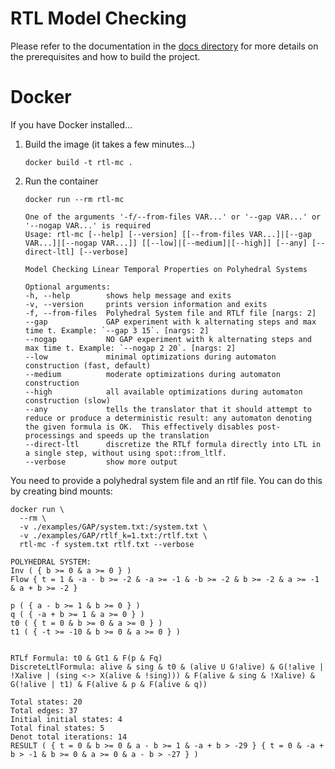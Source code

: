 # RTL Model Checking
Please refer to the documentation in the [docs directory](https://github.com/vtramo/rtl-mc/tree/main/docs) for more details on the prerequisites and how to build the project.

# Docker
If you have Docker installed...

1. Build the image (it takes a few minutes...)
    ```shell
    docker build -t rtl-mc .
    ```
2. Run the container
    ```shell
    docker run --rm rtl-mc
    ```
   ```
   One of the arguments '-f/--from-files VAR...' or '--gap VAR...' or '--nogap VAR...' is required
   Usage: rtl-mc [--help] [--version] [[--from-files VAR...]|[--gap VAR...]|[--nogap VAR...]] [[--low]|[--medium]|[--high]] [--any] [--direct-ltl] [--verbose]
   
   Model Checking Linear Temporal Properties on Polyhedral Systems
   
   Optional arguments:
   -h, --help        shows help message and exits
   -v, --version     prints version information and exits
   -f, --from-files  Polyhedral System file and RTLf file [nargs: 2]
   --gap             GAP experiment with k alternating steps and max time t. Example: `--gap 3 15`. [nargs: 2]
   --nogap           NO GAP experiment with k alternating steps and max time t. Example: `--nogap 2 20`. [nargs: 2]
   --low             minimal optimizations during automaton construction (fast, default)
   --medium          moderate optimizations during automaton construction
   --high            all available optimizations during automaton construction (slow)
   --any             tells the translator that it should attempt to reduce or produce a deterministic result: any automaton denoting the given formula is OK.  This effectively disables post-processings and speeds up the translation
   --direct-ltl      discretize the RTLf formula directly into LTL in a single step, without using spot::from_ltlf.
   --verbose         show more output
   ```
You need to provide a polyhedral system file and an rtlf file. You can do this by creating bind mounts:
```shell
docker run \
  --rm \
  -v ./examples/GAP/system.txt:/system.txt \
  -v ./examples/GAP/rtlf_k=1.txt:/rtlf.txt \
  rtl-mc -f system.txt rtlf.txt --verbose
```
```
POLYHEDRAL SYSTEM: 
Inv ( { b >= 0 & a >= 0 } )
Flow { t = 1 & -a - b >= -2 & -a >= -1 & -b >= -2 & b >= -2 & a >= -1 & a + b >= -2 }

p ( { a - b >= 1 & b >= 0 } )
q ( { -a + b >= 1 & a >= 0 } )
t0 ( { t = 0 & b >= 0 & a >= 0 } )
t1 ( { -t >= -10 & b >= 0 & a >= 0 } )


RTLf Formula: t0 & Gt1 & F(p & Fq)
DiscreteLtlFormula: alive & sing & t0 & (alive U G!alive) & G(!alive | !Xalive | (sing <-> X(alive & !sing))) & F(alive & sing & !Xalive) & G(!alive | t1) & F(alive & p & F(alive & q))

Total states: 20
Total edges: 37
Initial initial states: 4
Total final states: 5
Denot total iterations: 14
RESULT ( { t = 0 & b >= 0 & a - b >= 1 & -a + b > -29 } { t = 0 & -a + b > -1 & b >= 0 & a >= 0 & a - b > -27 } )
```